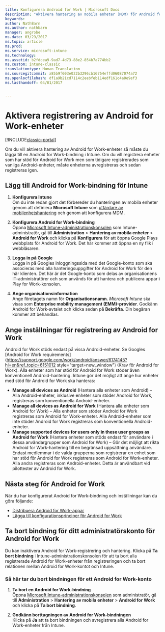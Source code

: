 ```yaml
---
title: Konfigurera Android for Work | Microsoft Docs
description: "Aktivera hantering av mobila enheter (MDM) för Android for Work-enheter med Microsoft Intune."
keywords: 
author: NathBarn
ms.author: nathbarn
manager: angrobe
ms.date: 03/29/2017
ms.topic: article
ms.prod: 
ms.service: microsoft-intune
ms.technology: 
ms.assetid: b2fdcea9-9ad7-4d73-88e2-854b7a774bb2
ms.custom: intune-classic
translationtype: Human Translation
ms.sourcegitcommit: a85b9f603e022b3296cb16754effd06087074a72
ms.openlocfilehash: df1a9b21cd7114c2eebfeb114edf161c4a0e9ef3
ms.lasthandoff: 04/01/2017


---
```


# <a name="enable-enrollment-of-android-for-work-devices"></a>Aktivera registrering av Android for Work-enheter

[!INCLUDE[classic-portal](../includes/classic-portal.md)]

Om du vill aktivera hantering av Android for Work-enheter så måste du lägga till en Android for Work-bindning i Intune. Om du vill registrera enheter som har stöd för Android for Work men som tidigare registrerades som vanliga Android-enheter, måste enheterna avregistreras och sedan registreras igen.

## <a name="add-android-for-work-binding-for-intune"></a>Lägg till Android for Work-bindning för Intune

1. **Konfigurera Intune**<br>
Om du inte redan gjort det förbereder du hanteringen av mobila enheter genom att definiera **Microsoft Intune** som [utfärdare av mobilenhetshantering](https://docs.microsoft.com/intune/get-started/start-with-a-paid-subscription-to-microsoft-intune-step-8#enable-device-enrollment) och genom att konfigurera MDM.

2. **Konfigurera Android for Work-bindning**<br>
    Öppna [Microsoft Intune-administrationskonsolen](http://manage.microsoft.com) som Intune-administratör, gå till **Administration** &gt; **Hantering av mobila enheter** &gt; **Android for Work** och klicka på **Konfigurera** för att öppna Google Plays webbplats för Android for Work. Det här kommer att öppna en ny flik i webbläsaren.

3. **Logga in på Google**<br>
   Logga in på Googles inloggningssida med det Google-konto som ska associeras med alla hanteringsuppgifter för Android for Work för den här klienten. Det här är det Google-konto som delas av organisationens IT-administratörer och som används för att hantera och publicera appar i Play for Work-konsolen.

4. **Ange organisationsinformation**<br>
   Ange företagets namn för **Organisationsnamn**. *Microsoft Intune* ska visas som **Enterprise mobility management (EMM)-provider**. Godkänn Android for Work-avtalet och klicka sedan på **Bekräfta**. Din begäran kommer att behandlas.

## <a name="specify-android-for-work-enrollment-settings"></a>Ange inställningar för registrering av Android for Work
   Android for Work stöds endast på vissa Android-enheter. Se Googles [Android for Work requirements](https://support.google.com/work/android/answer/6174145?hl=en&ref_topic=6151012 style="target=new_window") (Krav för Android for Work).  Alla enheter som har stöd för Android for Work stöder även konventionell Android-hantering.  Intune gör det möjligt att ange hur enheter med stöd för Android for Work ska hanteras:

   - **Manage all devices as Android** (Hantera alla enheter som Android) – Alla Android-enheter, inklusive enheter som stöder Android for Work, registreras som konventionella Android-enheter.
   - **Manage all devices as Android for Work** (Hantera alla enheter som Android for Work) – Alla enheter som stöder Android for Work registreras som Android for Work-enheter. Alla Android-enheter som inte stöder Android for Work registreras som konventionella Android-enheter.
   - **Manage supported devices for users only in these user groups as Android for Work** (Hantera enheter som stöds endast för användare i dessa användargrupper som Android for Work) – Gör det möjligt att rikta Android for Work-hantering till en begränsad uppsättning användare. Endast medlemmar i de valda grupperna som registrerar en enhet som har stöd för Android for Work registreras som Android for Work-enheter. Alla andra registreras som Android-enheter. Detta är användbart vid pilottester av Android for Work.

## <a name="next-steps-for-android-for-work"></a>Nästa steg för Android for Work
När du har konfigurerat Android for Work-bindning och inställningar kan du göra följande:
- [Distribuera Android for Work-appar](android-for-work-apps.md)
- [Lägga till konfigurationsprinciper för Android for Work](android-for-work-policy-settings-in-microsoft-intune.md)

## <a name="unbinding-your-android-for-work-administrative-account"></a>Ta bort bindning för ditt administratörskonto för Android for Work

Du kan inaktivera Android for Work-registrering och hantering. Klicka på **Ta bort bindning** i Intune-administrationskonsolen för att ta bort alla registrerade Android for Work-enheter från registreringen och ta bort relationen mellan Android for Work-kontot och Intune.

### <a name="how-to-unbind-an-android-for-work-account"></a>Så här tar du bort bindningen för ett Android for Work-konto

1. **Ta bort en Android for Work-bindning**<br>
    Öppna [Microsoft Intune-administrationskonsolen](http://manage.microsoft.com) som administratör, gå till **Administration** &gt; **Hantering av mobila enheter** &gt; **Android for Work** och klicka på **Ta bort bindning**.

2. **Godkänn borttagningen av Android for Work-bindningen**<br>
  Klicka på **Ja** att ta bort bindningen och avregistrera alla Android for Work-enheter från Intune.

